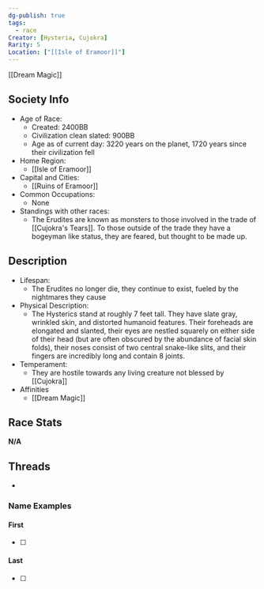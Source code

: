 ```yaml
---
dg-publish: true
tags:
  - race
Creator: [Hysteria, Cujokra]
Rarity: 5
Location: ["[[Isle of Eramoor]]"]
---
```

[[Dream Magic]]
## Society Info
- Age of Race:
	- Created: 2400BB
	- Civilization clean slated: 900BB
	- Age as of current day: 3220 years on the planet, 1720 years since their civilization fell
- Home Region:
	- [[Isle of Eramoor]]
- Capital and Cities:
	- [[Ruins of Eramoor]]
- Common Occupations:
	- None
- Standings with other races:
	- The Erudites are known as monsters to those involved in the trade of [[Cujokra's Tears]]. To those outside of the trade they have a bogeyman like status, they are feared, but thought to be made up.
## Description
- Lifespan:
	- The Erudites no longer die, they continue to exist, fueled by the nightmares they cause
- Physical Description:
	- The Hysterics stand at roughly 7 feet tall. They have slate gray, wrinkled skin, and distorted humanoid features. Their foreheads are elongated and slanted, their eyes are nestled squarely on either side of their head (but are often obscured by the abundance of facial skin folds), their noses consist of two central snake-like slits, and their fingers are incredibly long and contain 8 joints.
- Temperament:
	- They are hostile towards any living creature not blessed by [[Cujokra]]
- Affinities
	- [[Dream Magic]]
## Race Stats
**N/A**
## Threads
- 
### Name Examples
#### First
- [ ] 
#### Last
- [ ] 